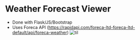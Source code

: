 # Weather Forecast Viewer
- Done with Flask/JS/Bootstrap
- Uses Foreca API (https://rapidapi.com/foreca-ltd-foreca-ltd-default/api/foreca-weather)
![til](https://github.com/iris-inohosa/weather_app/assets/89853648/f1f3d4f1-64ae-4b2d-856f-a191639ff572)
